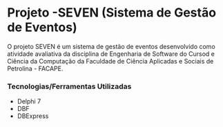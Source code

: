 <h1>Projeto -SEVEN (Sistema de Gestão de Eventos) </h1>

<p>O projeto SEVEN é um sistema de gestão de eventos desenvolvido como atividade avaliativa da disciplina de Engenharia de Software do Cursod e Ciência da Computação da Faculdade de Ciência Aplicadas e Sociais de Petrolina - FACAPE.</p>

<h3>Tecnologias/Ferramentas Utilizadas</h3>

<ul>
  <li>Delphi 7</li>
  <li>DBF</li>
  <li>DBExpress</li>
</ul>

